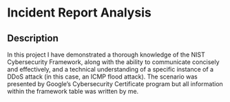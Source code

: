 <h1>Incident Report Analysis</h1>

<h2>Description</h2>
In this project I have demonstrated a thorough knowledge of the NIST Cybersecurity
Framework, along with the ability to communicate concisely and effectively, and a technical
understanding of a specific instance of a DDoS attack (in this case, an ICMP flood attack). The
scenario was presented by Google’s Cybersecurity Certificate program but all information within
the framework table was written by me.
<br />
